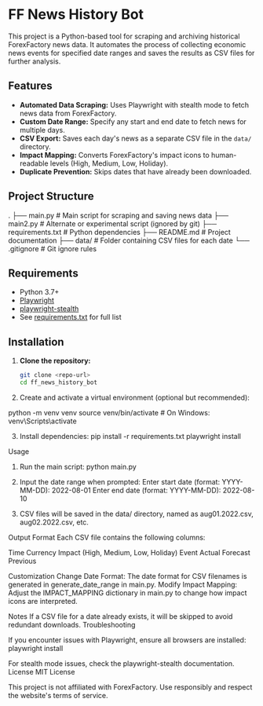 # FF News History Bot

This project is a Python-based tool for scraping and archiving historical ForexFactory news data. It automates the process of collecting economic news events for specified date ranges and saves the results as CSV files for further analysis.

## Features

- **Automated Data Scraping:** Uses Playwright with stealth mode to fetch news data from ForexFactory.
- **Custom Date Range:** Specify any start and end date to fetch news for multiple days.
- **CSV Export:** Saves each day's news as a separate CSV file in the `data/` directory.
- **Impact Mapping:** Converts ForexFactory's impact icons to human-readable levels (High, Medium, Low, Holiday).
- **Duplicate Prevention:** Skips dates that have already been downloaded.

## Project Structure

. ├── main.py # Main script for scraping and saving news data ├── main2.py # Alternate or experimental script (ignored by git) ├── requirements.txt # Python dependencies ├── README.md # Project documentation ├── data/ # Folder containing CSV files for each date └── .gitignore # Git ignore rules

## Requirements

- Python 3.7+
- [Playwright](https://playwright.dev/python/)
- [playwright-stealth](https://github.com/AtuboDad/playwright-stealth)
- See [requirements.txt](requirements.txt) for full list

## Installation

1. **Clone the repository:**

   ```sh
   git clone <repo-url>
   cd ff_news_history_bot

   ```

2. Create and activate a virtual environment (optional but recommended):

python -m venv venv
source venv/bin/activate # On Windows: venv\Scripts\activate

3. Install dependencies:
   pip install -r requirements.txt
   playwright install

Usage

1. Run the main script:
   python main.py

2. Input the date range when prompted:
   Enter start date (format: YYYY-MM-DD): 2022-08-01
   Enter end date (format: YYYY-MM-DD): 2022-08-10

3. CSV files will be saved in the data/ directory, named as aug01.2022.csv, aug02.2022.csv, etc.

Output Format
Each CSV file contains the following columns:

Time
Currency
Impact (High, Medium, Low, Holiday)
Event
Actual
Forecast
Previous

Customization
Change Date Format: The date format for CSV filenames is generated in generate_date_range in main.py.
Modify Impact Mapping: Adjust the IMPACT_MAPPING dictionary in main.py to change how impact icons are interpreted.

Notes
If a CSV file for a date already exists, it will be skipped to avoid redundant downloads.
Troubleshooting

If you encounter issues with Playwright, ensure all browsers are installed:
playwright install

For stealth mode issues, check the playwright-stealth documentation.
License
MIT License

This project is not affiliated with ForexFactory. Use responsibly and respect the website's terms of service.
